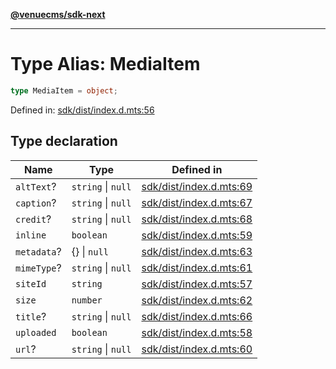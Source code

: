 [**@venuecms/sdk-next**](../Index.md)

***

# Type Alias: MediaItem

```ts
type MediaItem = object;
```

Defined in: [sdk/dist/index.d.mts:56](https://github.com/venuecms/sdk/blob/0048e875fedcd11f329f993e4088b84401af4036/packages/sdk/dist/index.d.mts#L56)

## Type declaration

| Name | Type | Defined in |
| ------ | ------ | ------ |
| <a id="alttext"></a> `altText`? | `string` \| `null` | [sdk/dist/index.d.mts:69](https://github.com/venuecms/sdk/blob/0048e875fedcd11f329f993e4088b84401af4036/packages/sdk/dist/index.d.mts#L69) |
| <a id="caption"></a> `caption`? | `string` \| `null` | [sdk/dist/index.d.mts:67](https://github.com/venuecms/sdk/blob/0048e875fedcd11f329f993e4088b84401af4036/packages/sdk/dist/index.d.mts#L67) |
| <a id="credit"></a> `credit`? | `string` \| `null` | [sdk/dist/index.d.mts:68](https://github.com/venuecms/sdk/blob/0048e875fedcd11f329f993e4088b84401af4036/packages/sdk/dist/index.d.mts#L68) |
| <a id="inline"></a> `inline` | `boolean` | [sdk/dist/index.d.mts:59](https://github.com/venuecms/sdk/blob/0048e875fedcd11f329f993e4088b84401af4036/packages/sdk/dist/index.d.mts#L59) |
| <a id="metadata"></a> `metadata`? | \{\} \| `null` | [sdk/dist/index.d.mts:63](https://github.com/venuecms/sdk/blob/0048e875fedcd11f329f993e4088b84401af4036/packages/sdk/dist/index.d.mts#L63) |
| <a id="mimetype"></a> `mimeType`? | `string` \| `null` | [sdk/dist/index.d.mts:61](https://github.com/venuecms/sdk/blob/0048e875fedcd11f329f993e4088b84401af4036/packages/sdk/dist/index.d.mts#L61) |
| <a id="siteid"></a> `siteId` | `string` | [sdk/dist/index.d.mts:57](https://github.com/venuecms/sdk/blob/0048e875fedcd11f329f993e4088b84401af4036/packages/sdk/dist/index.d.mts#L57) |
| <a id="size"></a> `size` | `number` | [sdk/dist/index.d.mts:62](https://github.com/venuecms/sdk/blob/0048e875fedcd11f329f993e4088b84401af4036/packages/sdk/dist/index.d.mts#L62) |
| <a id="title"></a> `title`? | `string` \| `null` | [sdk/dist/index.d.mts:66](https://github.com/venuecms/sdk/blob/0048e875fedcd11f329f993e4088b84401af4036/packages/sdk/dist/index.d.mts#L66) |
| <a id="uploaded"></a> `uploaded` | `boolean` | [sdk/dist/index.d.mts:58](https://github.com/venuecms/sdk/blob/0048e875fedcd11f329f993e4088b84401af4036/packages/sdk/dist/index.d.mts#L58) |
| <a id="url"></a> `url`? | `string` \| `null` | [sdk/dist/index.d.mts:60](https://github.com/venuecms/sdk/blob/0048e875fedcd11f329f993e4088b84401af4036/packages/sdk/dist/index.d.mts#L60) |
